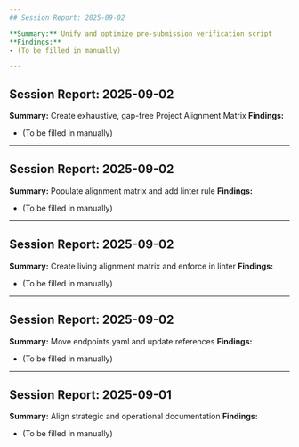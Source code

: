 ```yaml
---
## Session Report: 2025-09-02

**Summary:** Unify and optimize pre-submission verification script
**Findings:**
- (To be filled in manually)

---
```

## Session Report: 2025-09-02

**Summary:** Create exhaustive, gap-free Project Alignment Matrix
**Findings:**
- (To be filled in manually)

---
## Session Report: 2025-09-02

**Summary:** Populate alignment matrix and add linter rule
**Findings:**
- (To be filled in manually)

---
## Session Report: 2025-09-02

**Summary:** Create living alignment matrix and enforce in linter
**Findings:**
- (To be filled in manually)

---
## Session Report: 2025-09-02

**Summary:** Move endpoints.yaml and update references
**Findings:**
- (To be filled in manually)

---
## Session Report: 2025-09-01

**Summary:** Align strategic and operational documentation
**Findings:**
- (To be filled in manually)
